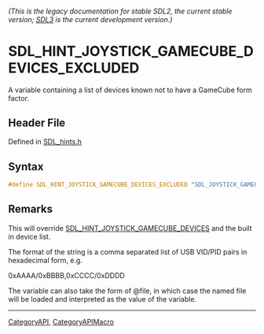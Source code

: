 ###### (This is the legacy documentation for stable SDL2, the current stable version; [SDL3](https://wiki.libsdl.org/SDL3/) is the current development version.)
# SDL_HINT_JOYSTICK_GAMECUBE_DEVICES_EXCLUDED

A variable containing a list of devices known not to have a GameCube form factor.

## Header File

Defined in [SDL_hints.h](https://github.com/libsdl-org/SDL/blob/SDL2/include/SDL_hints.h)

## Syntax

```c
#define SDL_HINT_JOYSTICK_GAMECUBE_DEVICES_EXCLUDED "SDL_JOYSTICK_GAMECUBE_DEVICES_EXCLUDED"
```

## Remarks

This will override
[SDL_HINT_JOYSTICK_GAMECUBE_DEVICES](SDL_HINT_JOYSTICK_GAMECUBE_DEVICES)
and the built in device list.

The format of the string is a comma separated list of USB VID/PID pairs in
hexadecimal form, e.g.

0xAAAA/0xBBBB,0xCCCC/0xDDDD

The variable can also take the form of @file, in which case the named file
will be loaded and interpreted as the value of the variable.

----
[CategoryAPI](CategoryAPI), [CategoryAPIMacro](CategoryAPIMacro)

